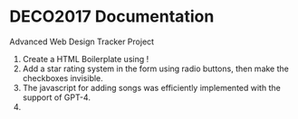 # DECO2017 Documentation
Advanced Web Design Tracker Project
1. Create a HTML Boilerplate using !
2. Add a star rating system in the form using radio buttons,
then make the checkboxes invisible.
3. The javascript for adding songs was efficiently implemented with the support of GPT-4.
4. 